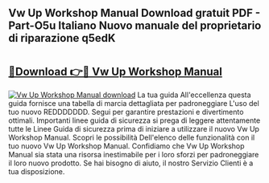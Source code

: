 ## Vw Up Workshop Manual Download gratuit PDF - Part-O5u Italiano Nuovo manuale del proprietario di riparazione q5edK

# <h2><a href="http://dfdy5f2.blite.top/?on=Vw+Up+Workshop+Manual">🔗Download 👉🔴 Vw Up Workshop Manual</a></h2>

[![Vw Up Workshop Manual download](https://i.imgur.com/lujVjoI.png)](http://dfdy5f2.blite.top/?on=Vw+Up+Workshop+Manual)
La tua guida All'eccellenza questa guida fornisce una tabella di marcia dettagliata per padroneggiare L'uso del tuo nuovo REDDDDDDD. Segui per garantire prestazioni e divertimento ottimali. Importanti linee guida di sicurezza si prega di leggere attentamente tutte le Linee Guida di sicurezza prima di iniziare a utilizzare il nuovo Vw Up Workshop Manual. Scopri le possibilità Dell'elenco delle funzionalità con il tuo nuovo Vw Up Workshop Manual. Confidiamo che Vw Up Workshop Manual sia stata una risorsa inestimabile per i loro sforzi per padroneggiare il loro nuovo prodotto. Se hai bisogno di aiuto, il nostro Servizio Clienti è a tua disposizione.
